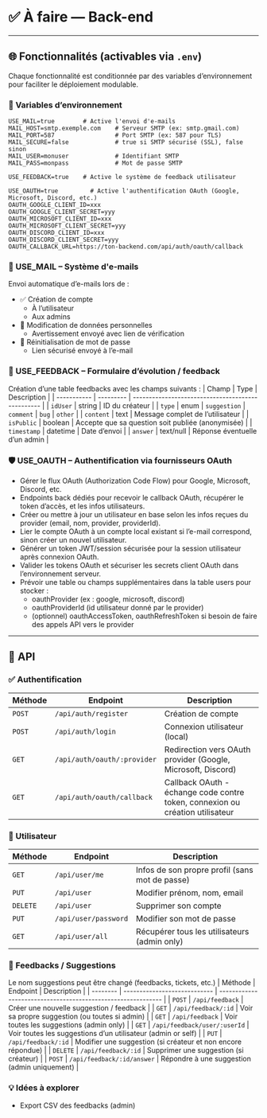 # ✅ À faire — Back-end

---

## 🌐 Fonctionnalités (activables via `.env`)

Chaque fonctionnalité est conditionnée par des variables d’environnement pour faciliter le déploiement modulable.

### 🔧 Variables d’environnement

```env
USE_MAIL=true        # Active l'envoi d'e-mails
MAIL_HOST=smtp.exemple.com    # Serveur SMTP (ex: smtp.gmail.com)
MAIL_PORT=587                 # Port SMTP (ex: 587 pour TLS)
MAIL_SECURE=false             # true si SMTP sécurisé (SSL), false sinon
MAIL_USER=monuser             # Identifiant SMTP
MAIL_PASS=monpass             # Mot de passe SMTP

USE_FEEDBACK=true    # Active le système de feedback utilisateur

USE_OAUTH=true         # Active l'authentification OAuth (Google, Microsoft, Discord, etc.)
OAUTH_GOOGLE_CLIENT_ID=xxx
OAUTH_GOOGLE_CLIENT_SECRET=yyy
OAUTH_MICROSOFT_CLIENT_ID=xxx
OAUTH_MICROSOFT_CLIENT_SECRET=yyy
OAUTH_DISCORD_CLIENT_ID=xxx
OAUTH_DISCORD_CLIENT_SECRET=yyy
OAUTH_CALLBACK_URL=https://ton-backend.com/api/auth/oauth/callback
```

### 📧 USE_MAIL – Système d'e-mails
Envoi automatique d’e-mails lors de :
- ✅ Création de compte
    - À l’utilisateur
    - Aux admins
- 🛑 Modification de données personnelles
    - Avertissement envoyé avec lien de vérification
- 🔑 Réinitialisation de mot de passe
    - Lien sécurisé envoyé à l’e-mail

### 💬 USE_FEEDBACK – Formulaire d’évolution / feedback
Création d’une table feedbacks avec les champs suivants :
| Champ       | Type      | Description                                       |
| ----------- | --------- | ------------------------------------------------- |
| `idUser`    | string    | ID du créateur                                    |
| `type`      | enum      | `suggestion` \| `comment` \| `bug` \| `other`     |
| `content`   | text      | Message complet de l’utilisateur                  |
| `isPublic`  | boolean   | Accepte que sa question soit publiée (anonymisée) |
| `timestamp` | datetime  | Date d’envoi                                      |
| `answer`    | text/null | Réponse éventuelle d’un admin                     |

### 🛡️ USE_OAUTH – Authentification via fournisseurs OAuth
- Gérer le flux OAuth (Authorization Code Flow) pour Google, Microsoft, Discord, etc.
- Endpoints back dédiés pour recevoir le callback OAuth, récupérer le token d’accès, et les infos utilisateurs.
- Créer ou mettre à jour un utilisateur en base selon les infos reçues du provider (email, nom, provider, providerId).
- Lier le compte OAuth à un compte local existant si l’e-mail correspond, sinon créer un nouvel utilisateur.
- Générer un token JWT/session sécurisée pour la session utilisateur après connexion OAuth.
- Valider les tokens OAuth et sécuriser les secrets client OAuth dans l’environnement serveur.
- Prévoir une table ou champs supplémentaires dans la table users pour stocker :
    - oauthProvider (ex : google, microsoft, discord)
    - oauthProviderId (id utilisateur donné par le provider)
    - (optionnel) oauthAccessToken, oauthRefreshToken si besoin de faire des appels API vers le provider

--- 

## 📡 API

### ✅ Authentification
| Méthode | Endpoint                    | Description                                                                   |
| ------- | --------------------------- | ----------------------------------------------------------------------------- |
| `POST`  | `/api/auth/register`        | Création de compte                                                            |
| `POST`  | `/api/auth/login`           | Connexion utilisateur (local)                                                 |
| `GET`   | `/api/auth/oauth/:provider` | Redirection vers OAuth provider (Google, Microsoft, Discord)                  |
| `GET`   | `/api/auth/oauth/callback`  | Callback OAuth - échange code contre token, connexion ou création utilisateur |


### 👤 Utilisateur
| Méthode  | Endpoint             | Description                                    |
| -------- | -------------------- | ---------------------------------------------- |
| `GET`    | `/api/user/me`       | Infos de son propre profil (sans mot de passe) |
| `PUT`    | `/api/user`          | Modifier prénom, nom, email                    |
| `DELETE` | `/api/user`          | Supprimer son compte                           |
| `PUT`    | `/api/user/password` | Modifier son mot de passe                      |
| `GET`    | `/api/user/all`      | Récupérer tous les utilisateurs (admin only)   |

### 💬 Feedbacks / Suggestions
Le nom suggestions peut être changé (feedbacks, tickets, etc.)
| Méthode  | Endpoint                     | Description                                                  |
| -------- | ---------------------------- | ------------------------------------------------------------ |
| `POST`   | `/api/feedback`              | Créer une nouvelle suggestion / feedback                     |
| `GET`    | `/api/feedback/:id`          | Voir sa propre suggestion (ou toutes si admin)               |
| `GET`    | `/api/feedback`              | Voir toutes les suggestions (admin only)                     |
| `GET`    | `/api/feedback/user/:userId` | Voir toutes les suggestions d’un utilisateur (admin or self) |
| `PUT`    | `/api/feedback/:id`          | Modifier une suggestion (si créateur et non encore répondue) |
| `DELETE` | `/api/feedback/:id`          | Supprimer une suggestion (si créateur)                       |
| `POST`   | `/api/feedback/:id/answer`   | Répondre à une suggestion (admin uniquement)                 |

### 💡 Idées à explorer
- Export CSV des feedbacks (admin)